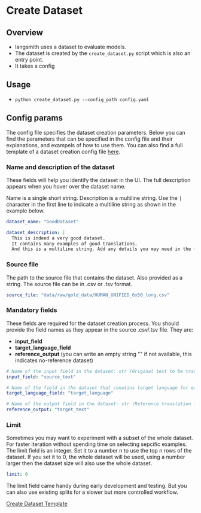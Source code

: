 # Create Dataset

## Overview
- langsmith uses a dataset to evaluate models.
- The dataset is created by the `create_dataset.py` script which is also an entry point.
- It takes a config

## Usage
- `python create_dataset.py --config_path config.yaml`

## Config params
The config file specifies the dataset creation parameters.
Below you can find the parameters that can be specified in the config file and their explanations, and exampels of how to use them. You can also find a full template of a dataset creation config file [here](create_dataset_config_template.md).


### Name and description of the dataset
These fields will help you identify the dataset in the UI.
The full description appears when you hover over the dataset name.

Name is a single short string.
Description is a multiline string. Use the `|` character in the first line to indicate a multiline string as shown in the example below.

```yaml
dataset_name: "GoodDataset"

dataset_description: |
  This is indeed a very good dataset.
  It contains many examples of good translations.
  And this is a multiline string. Add any details you may need in the future!

```

### Source file
The path to the source file that contains the dataset. Also provided as a string.
The source file can be in .csv or .tsv format.
```yaml
source_file: "data/raw/gold_data/HUMAN_UNIFIED_6x50_long.csv"
```

### Mandatory fields
These fields are required for the dataset creation process.
You should provide the field names as they appear in the source .csv/.tsv file.
They are:

- __input_field__
- __target_language_field__
- __reference_output__ (you can write an empty string "" if not available, this indicates no-reference dataset)
```yaml
# Name of the input field in the dataset: str (Original text to be translated)
input_field: "source_text"

# Name of the field in the dataset that conatins target language for each example: str
target_language_field: "target_language"

# Name of the output field in the dataset: str (Reference translation - write "" if not available)
reference_output: "target_text"
```

### Limit
Sometimes you may want to experiment with a subset of the whole dataset. For faster iteration without spending time on selecting sepcific examples.
The limit field is an integer. Set it to a number n to use the top n rows of the dataset. If you set it to 0, the whole dataset will be used, using a number larger then the dataset size will also use the whole dataset.

```yaml
limit: 0
```
The limit field came handy during early development and testing. But you can also use existing splits for a slower but more controlled workflow.

[Create Dataset Template](create_dataset_config_template.md)


